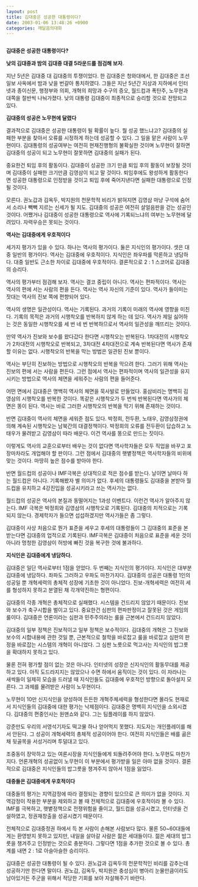 ```yaml
---
layout: post
title: 김대중은 성공한 대통령이다?
date: 2003-01-06 13:48:26 +0900
categories: 깨달음의대화
---
```

<img src="./assets/attach/images/198/972/1041828506.jpg" border="0" alt="" />  
  


**김대중은 성공한 대통령이다?**
  
**낮의 김대중과 밤의 김대중 대결 5라운드를 점검해 보자**. 

지난 5년은 김대중 대 김대중의 투쟁이었다. 한 김대중은 청와대에서, 한 김대중은 조선일보 사옥에서 밤과 낮을 번갈아 통치하였다. 그들은 지난 5년간 지상과 지하에서 인터넷과 종이신문, 행정부와 의회, 개혁의 희망과 수구의 증오, 월드컵과 폭탄주, 노무현과 대쪽을 절반씩 나눠가졌다. 낮의 대통령 김대중이 최종적으로 승리할 것으로 전망되고 있다. 

**김대중의 성공은 노무현에 달렸다**

결과적으로 김대중은 성공한 대통령이 될 확률이 높다. 뭘 성공 했느냐고? 김대중의 실패한 부분을 찾아서 오류를 시정하게 하는데 성공할 수 있다. 그 일을 맡은 사람이 노무현이다. 김대통령의 성공여부는 여전히 현재진행형의 불확실한 것이며 노무현이 잘하면 김대중의 성공이 되고 노무현이 잘못하면 김대중의 실패가 된다. 

중요한건 퇴임 후의 활동이다. 김대중이 성공한 크기 만큼 퇴임 후의 활동이 보장될 것이며 김대중이 실패한 크기만큼 김영삼이 되고 말 것이다. 퇴임후에도 왕성하게 활동한다면 성공한 대통령으로 인정받을 것이고 퇴임 후에 죽어지낸다면 실패한 대통령으로 인정될 것이다. 

모른다. 권노갑과 김옥두, 박지원의 천문학적 비리가 밝혀지면 김영삼 마냥 구석에 숨어서 소리나 빽빽 지르는 신세가 될 지도. 김대중의 성공은 여전히 살얼음판을 걷는 성공인 것이다. 어쨌거나 김대중이 성공한 대통령으로 역사에 기록되느냐의 여부는 노무현에 달려있다. 자력우승은 못되는 것이다.

**역사는 김대중에게 우호적이다**

세가지 평가가 있을 수 있다. 하나는 역사의 평가이다. 둘은 지식인의 평가이다. 셋은 대중 일반의 평가이다. 역사는 김대중에 우호적이다. 지식인은 좌우파를 막론하고 냉담하다. 대중 일반도 근소한 차이로 김대중에 우호적이다. 결론적으로 2 : 1 스코어로 김대중의 승리다. 

역사의 평가부터 점검해 보자. 역사는 결코 중립이 아니다. 역사는 편파적이다. 역사는 역사의 편에 서는 사람의 편을 든다. 역사는 역사 자신의 기준이 있다. 역사가 들이미는 잣대는 역사의 진보 쪽에 편향되어 있다. 

역사의 생명은 일관성이다. 역사는 기록된다. 과거의 기록이 미래의 역사에 영향을 미친다. 기록의 목적은 과거의 시행착오를 반복하지 않게 하는 데 있다. 역사가 제일 싫어하는 것은 동일한 시행착오를 세 번 네 번 반복하므로서 역사의 일관성을 깨뜨리는 것이다. 

만약 역사가 진보와 보수를 왔다갔다 한다면 시행착오는 반복된다. 1차대전의 시행착오가 2차대전의 시행착오로 반복되고, 3차대전 4차대전으로 계속 반복된다면 역사가 존재할 이유는 없다. 시행착오의 반복을 막는 방법은 일관된 진보 뿐이다. 

역사는 부단히 진보하는 방법으로 시행착오의 반복을 막으려 한다. 그러기 위해 역사는 진보의 편에 서는 사람을 편든다. 그런 점에서 역사는 편파적이며 역사의 일관성을 유지시키는 방법으로 역사의 체면을 세워주는 사람의 편을 들어준다. 

어떤 면에서 김대중은 명백히 역사의 체면을 묵사발로 만들었다. 홍삼비리는 명백히 김영삼의 시행착오를 반복한 것이다. 똑같은 시행착오가 두 번씩 반복된다면 역사가의 체면은 똥이 된다. 역사는 바로 그러한 시행착오의 반복을 막기 위해 존재하는 것이다. 

반면 김대중이 역사의 체면을 세워준 점도 있다. 박정희, 전두환, 노태우, 김영삼정권에 의해 계속된 시행착오는 남북간의 대결정책이다. 박정희의 오류를 전두환이 답습하고 노태우가 물려받고 김영삼이 따라 배운다. 이건 역사를 똥으로 만드는 짓이다. 

이렇게도 역사의 교훈으로부터 배우는 것이 없다면 역사학자들은 모두 직업을 바꾸고 포장마차라도 개업해야 할 판이다. 그런 점에서 김대중의 햇볕정책은 역사학자들의 비위에 맞는 것이다. 마땅히 높은 점수를 받아야 한다. 

반면 월드컵의 성공이나 IMF극복은 상대적으로 적은 점수를 받는다. 날이면 날마다 하는 월드컵은 아니다. 기록해봤자 별 의미가 없다. 후세의 대통령들도 김대중을 본받아 월드컵을 유치하고 4강진입을 성공시키라고 쓰는 역사가는 없다. 

월드컵의 성공은 역사의 본질과 동떨어지는 1과성 이벤트다. 이런건 역사가 알아주지 않는다. IMF 극복은 박정희와 김영삼의 시행착오로 기록된다. 김대중의 치적으로는 기록되지 않는다. 경제학자가 들으면 섭섭하겠지만 역사가들은 좀 그렇다. 

김대중이 사상 처음으로 뭔가 표준을 세우고 후세의 대통령들이 그 김대중의 표준을 본받는다면 김대중의 업적으로 기록된다. IMF극복은 김대중이 처음으로 표준을 세운 것이 아니라 멍청한 김영삼이 허방에 빠진 것을 복구한 것에 불과하다. 

**지식인은 김대중에게 냉담하다.** 

김대중은 일단 역사로부터 1점을 얻었다. 두 번째는 지식인의 평가이다. 지식인은 대부분 김대중에 냉담하다. 좌파도 그러하고 우파도 마찬가지다. 김대중의 성공은 대통령 1인의 성공일 뿐 개혁세력의 총체적 성장에 기초한 것이 아니었다. 진보-개혁세력은 여전히 세를 형성하지 못하고 분열된 채 각개약진하는 형편이다. 

김대중의 각종 개혁은 총체적으로 실패했다. 시스템을 건드리지 않았기 때문이다. 진보와 보수가 축구시합을 벌이고 있다. 중요한건 심판의 편파판정이고 잘못된 것은 게임의 룰이다. 김대중은 언론이라는 심판과 민주주의라는 룰을 근본에서 건드리지 않았다. 

김대중의 일부 정책은 진보적이고 일부 정책은 보수적이다. 김대중의 개혁은 그 진보와 보수의 시합내용에 관한 것일 뿐, 근본적으로 철학을 바로잡고 룰을 바로잡고 심판의 판정을 바로잡는 시스템의 개혁이 아니었다. 그 심판 노릇으로 먹고사는 지식인의 밥그릇을 확대하지 못하고 있다. 

물론 전혀 평가할 점이 없는 것은 아니다. 인터넷의 성장은 신지식인의 활동무대를 제공하고 있다. 아직 도드라지지는 않았으나 수면 하에서 움직이는 것이 있다. 이 자라나는 새싹들이 일제히 모습을 드러낼 때 지식인들도 김대중에 우호적인 방향으로 돌아설지 모른다. 그 과제를 물려받은 사람이 노무현이다. 

노무현이 10만 신지식인을 양성하여 든든한 개혁주체세력을 형성한다면 몰라도 현재로서 지식인들의 김대중에 대한 평가는 낙제점이다. 김대중은 명백히 지식인을 소외시켰다. 김대중의 편중인사는 원맨쇼와 같다. 그는 팀플레이를 하지 않았다. 

강준만도 우리의 서영석기자도 떡고물 하나 얻어먹지 못했다. 지도자는 개인플레이를 해서 안된다. 그 성공이 개혁세력의 총체적 성공이어야 한다. 여전히 지식인들은 배를 곯은 채 뒷골목을 서성거리며 투덜대고 있다. 

조중동이 장악하고 있는 여론시장을 지식인들에게 되돌려주어야 한다. 노무현도 마찬가지다. 언론개혁의 성공없이 노무현이 이 부분에서 평가받을 일은 아마 없을 것이다. 결론적으로 김대중은 지식인들의 밥그릇을 챙겨주지 않아서 1점을 잃었다. 

**대중들은 김대중에게 우호적이다** 

대중들의 평가는 지역감정에 따라 결정되는 경향이 있으므로 큰 의미가 없을 것이다. 지역감정이 작용한 부분을 제외하고 볼 때 전체적으로 김대중에 우호적이라 볼 수 있다. IMF를 극복하고, 햇볕정책으로 전쟁위험을 줄이고, 월드컵을 성공시켰고, 인터넷을 건설하였고, 정권재창출을 성공시켰기 때문이다. 

전체적으로 김대중정권 하에서 득 본 사람이 손해본 사람보다 많다. 물론 50~60대들에게는 환영받지 못하고 있지만, 내일을 살아갈 사람은 젊은 세대들이다. 젊은 세대의 밥그릇을 챙겨주고 인정받는 것으로 충분하다. 그렇다면 1점을 추가한 것으로 볼 수 있다. 총계를 내면 2 : 1로 아슬아슬한 승리이다. 

김대중은 성공한 대통령이 될 수 있다. 권노갑과 김옥두의 천문학적인 비리를 감추는데 성공하기만 한다면 말이다. 권노갑, 김옥두, 박지원은 충성심이 병아리 눈물만큼이라도 남아있거든 주군을 위해서 적당한 기회를 보아 자살해주기 바란다.
